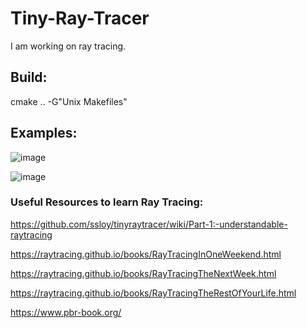 # Tiny-Ray-Tracer

I am working on ray tracing. 

## Build: 

cmake .. -G"Unix Makefiles"

## Examples:

![image](https://github.com/tuananohut/Tiny-Ray-Tracer/assets/57767763/d348ec5d-1472-4464-9327-bdde43fb9fb4)

![image](https://github.com/tuananohut/Tiny-Ray-Tracer/assets/57767763/55da58b9-f5e4-46a4-a9e8-98cceea0a38b)


### Useful Resources to learn Ray Tracing:

https://github.com/ssloy/tinyraytracer/wiki/Part-1:-understandable-raytracing

https://raytracing.github.io/books/RayTracingInOneWeekend.html

https://raytracing.github.io/books/RayTracingTheNextWeek.html

https://raytracing.github.io/books/RayTracingTheRestOfYourLife.html

https://www.pbr-book.org/
